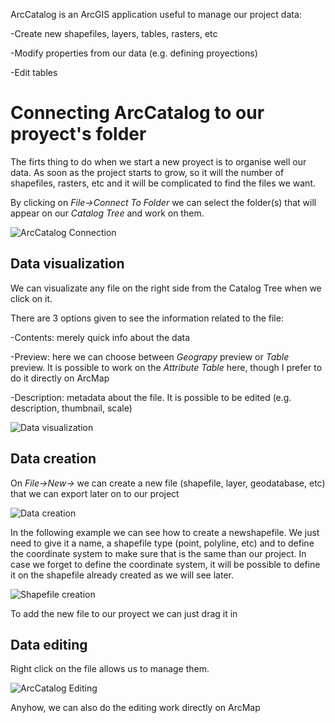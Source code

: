 ArcCatalog is an ArcGIS application useful to manage our project data:

  -Create new shapefiles, layers, tables, rasters, etc
  
  -Modify properties from our data (e.g. defining proyections)
  
  -Edit tables

# Connecting ArcCatalog to our proyect's folder

The firts thing to do when we start a new proyect is to organise well our data. As soon as the project starts to grow, so it will the number of shapefiles, rasters, etc and it will be complicated to find the files we want.

By clicking on <i>File->Connect To Folder</i> we can select the folder(s) that will appear on our <i>Catalog Tree</i> and work on them.

![ArcCatalog Connection](https://raw.githubusercontent.com/biometry/ArcGis/master/Images/ArCatalog/ArcCatalog-Connecting%20directory.png)

## Data visualization

We can visualizate any file on the right side from the Catalog Tree when we click on it.

There are 3 options given to see the information related to the file:

  -Contents: merely quick info about the data
  
  -Preview: here we can choose between <i>Geograpy</i> preview or <i>Table</i> preview. It is possible to work on the <i>Attribute Table</i> here, though I prefer to do it directly on ArcMap

  -Description: metadata about the file. It is possible to be edited (e.g. description, thumbnail, scale)

![Data visualization](https://raw.githubusercontent.com/biometry/ArcGis/master/Images/ArCatalog/data%20Visualization.JPG)

## Data creation

On <i>File->New-></i> we can create a new file (shapefile, layer, geodatabase, etc) that we can export later on to our project

![Data creation](https://raw.githubusercontent.com/biometry/ArcGis/master/Images/ArCatalog/creating%20file.png)

In the following example we can see how to create a newshapefile. We just need to give it a name, a shapefile type (point, polyline, etc) and to define the coordinate system to make sure that is the same than our project.
In case we forget to define the coordinate system, it will be possible to define it on the shapefile already created as we will see later.

![Shapefile creation](https://raw.githubusercontent.com/biometry/ArcGis/master/Images/ArCatalog/shapefile%20creation.JPG)

To add the new file to our proyect we can just drag it in 

## Data editing

Right click on the file allows us to manage them.

![ArcCatalog Editing](https://raw.githubusercontent.com/biometry/ArcGis/master/Images/ArCatalog/Editing_Files.png)

Anyhow, we can also do the editing work directly on ArcMap
